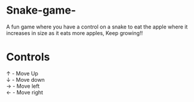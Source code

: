 # Snake-game-
A fun game where you have a control on a snake to eat the apple where it increases in size as it eats more apples, Keep growing!!

# Controls
↑ - Move Up  
↓ - Move down  
→ - Move left  
← - Move right  

